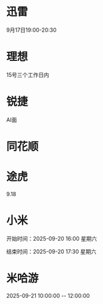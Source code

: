 
# 迅雷
9月17日19:00-20:30

# 理想
15号三个工作日内

# 锐捷
AI面

# 同花顺

# 途虎
9.18

# 小米
开始时间：2025-09-20 16:00 星期六

结束时间：2025-09-20 17:30 星期六

# 米哈游
2025-09-21 10:00:00 -- 12:00:00
<!--stackedit_data:
eyJoaXN0b3J5IjpbLTIxOTM2ODE5NCwtMjI3ODkwODAsMTE1Nj
IzMTYzMyw1MjIwNTUzMjMsLTIwMDQ0MDczMDIsLTIxNDA5MDQx
NjMsLTczNzI2Mzc2NSwxMzY4MDIzOTIxLDcxODgxODU5NCwtMj
A1NTg1ODIzNSwxNTU3NjM2MjM3LC0yNTAwMjEyNjEsMjA4MzUy
NzE5LC0xMjM1NTU2Njk1LDE0MDc0MDUxMDUsMTM1NzI2NDQ2Ml
19
-->